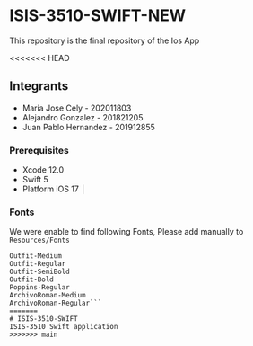 # ISIS-3510-SWIFT-NEW

This repository is the final repository of the Ios App

<<<<<<< HEAD
## Integrants 
- Maria Jose Cely - 202011803
- Alejandro Gonzalez - 201821205
- Juan Pablo Hernandez - 201912855
### Prerequisites

- Xcode 12.0
- Swift 5
- Platform iOS 17
│
### Fonts
We were enable to find following Fonts, Please add manually to ```Resources/Fonts```

```
Outfit-Medium
Outfit-Regular
Outfit-SemiBold
Outfit-Bold
Poppins-Regular
ArchivoRoman-Medium
ArchivoRoman-Regular```
=======
# ISIS-3510-SWIFT
ISIS-3510 Swift application
>>>>>>> main
